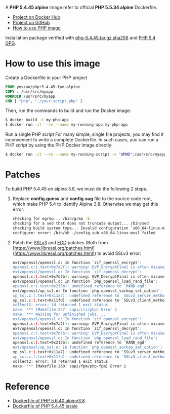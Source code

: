 A **PHP 5.4.45 alpine** image refer to official **PHP 5.5.34 alpine** Dockerfile.

- [Project on Docker Hub](https://hub.docker.com/r/yeszao/php)
- [Project on GitHub](https://github.com/yeszao/5.4.45-fpm-alpine)
- [How to use PHP image](https://hub.docker.com/_/php)

Installation package verified with [php-5.4.45.tar.gz sha256](https://www.php.net/releases/#5.4.45) and [PHP 5.4 GPG](https://www.php.net/gpg-keys.php#gpg-5.4).

# How to use this image
Create a Dockerfile in your PHP project
```dockerfile
FROM yeszao/php:5.4.45-fpm-alpine
COPY . /usr/src/myapp
WORKDIR /usr/src/myapp
CMD [ "php", "./your-script.php" ]
```

Then, run the commands to build and run the Docker image:
```bash
$ docker build -t my-php-app .
$ docker run -it --rm --name my-running-app my-php-app
```

Run a single PHP script
For many simple, single file projects, you may find it inconvenient to write a complete Dockerfile. In such cases, you can run a PHP script by using the PHP Docker image directly:
```bash
$ docker run -it --rm --name my-running-script -v "$PWD":/usr/src/myapp -w /usr/src/myapp yeszao/php:5.4.45-fpm-alpine php your-script.php
```

# Patches

To build PHP 5.4.45 on alpine 3.8, we must do the following 2 steps.
1. Replace **config.guess** and **config.sug** file to the source code root, which make PHP 5.4 to identify Alpine 3.8. Otherwise we may get this error:
    ```bash
    checking for egrep... /bin/grep -E
    checking for a sed that does not truncate output... /bin/sed
    checking build system type... Invalid configuration `x86_64-linux-musl': system `musl' not recognized
    configure: error: /bin/sh ./config.sub x86_64-linux-musl failed
    ```
2. Patch the [SSLv3](https://cvsweb.openbsd.org/ports/lang/php/5.4/patches/patch-ext_openssl_xp_ssl_c) and [EGD](https://cvsweb.openbsd.org/ports/lang/php/5.4/patches/patch-ext_openssl_openssl_c) patches (Both from [https://www.libressl.org/patches.html](https://www.libressl.org/patches.html)) to avoid SSLv3 error:
    ```bash
    ext/openssl/openssl.o: In function `zif_openssl_encrypt':
    openssl.c:(.text+0x7a2f): warning: EVP_EncryptFinal is often misused, please use EVP_EncryptFinal_ex and EVP_CIPHER_CTX_cleanup
    ext/openssl/openssl.o: In function `zif_openssl_decrypt':
    openssl.c:(.text+0x7d7b): warning: EVP_DecryptFinal is often misused, please use EVP_DecryptFinal_ex and EVP_CIPHER_CTX_cleanup
    ext/openssl/openssl.o: In function `php_openssl_load_rand_file':
    openssl.c:(.text+0x215b): undefined reference to `RAND_egd'
    ext/openssl/xp_ssl.o: In function `php_openssl_sockop_set_option':
    xp_ssl.c:(.text+0x11a7): undefined reference to `SSLv3_server_method'
    xp_ssl.c:(.text+0x11fd): undefined reference to `SSLv3_client_method'
    collect2: error: ld returned 1 exit status
    make: *** [Makefile:247: sapi/cli/php] Error 1
    make: *** Waiting for unfinished jobs....
    ext/openssl/openssl.o: In function `zif_openssl_encrypt':
    openssl.c:(.text+0x7a2f): warning: EVP_EncryptFinal is often misused, please use EVP_EncryptFinal_ex and EVP_CIPHER_CTX_cleanup
    ext/openssl/openssl.o: In function `zif_openssl_decrypt':
    openssl.c:(.text+0x7d7b): warning: EVP_DecryptFinal is often misused, please use EVP_DecryptFinal_ex and EVP_CIPHER_CTX_cleanup
    ext/openssl/openssl.o: In function `php_openssl_load_rand_file':
    openssl.c:(.text+0x215b): undefined reference to `RAND_egd'
    ext/openssl/xp_ssl.o: In function `php_openssl_sockop_set_option':
    xp_ssl.c:(.text+0x11a7): undefined reference to `SSLv3_server_method'
    xp_ssl.c:(.text+0x11fd): undefined reference to `SSLv3_client_method'
    collect2: error: ld returned 1 exit status
    make: *** [Makefile:260: sapi/fpm/php-fpm] Error 1
    ```


# Reference
- [Dockerfile of PHP 5.6.40 alpine3.8](https://github.com/docker-library/php/blob/ecd7dcc69c76f0e582c2274ecb90dcb7264e245c/5.6/alpine3.8/fpm/Dockerfile)
- [Dockerfile of PHP 5.4.45 jessie](https://github.com/docker-library/php/blob/995bf17c9ded3d622f6b9efb902756562538ab13/5.4/fpm/Dockerfile)
